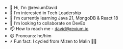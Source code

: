 - 👋 Hi, I’m @reviumDavid
- 👀 I’m interested in Tech Leadership
- 🌱 I’m currently learning Java 21, MongoDB & React 18
- 💞️ I’m looking to collaborate on DevEx
- 📫 How to reach me - david@revium.io
- 😄 Pronouns: he/him
- ⚡ Fun fact: I cycled from Mizen to Malin 🚴‍♂️

<!---
reviumDavid/reviumDavid is a ✨ special ✨ repository because its `README.md` (this file) appears on your GitHub profile.
You can click the Preview link to take a look at your changes.
--->
